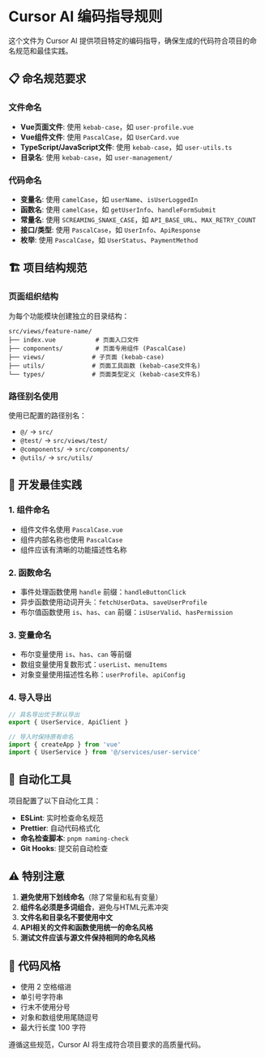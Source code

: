 <!--
  @copyright Copyright (c) 2025 chichuang
  @license MIT
  @description cc-admin-PrimeVue 企业级后台管理框架 - cursor-guidelines
  本文件为 chichuang 原创，禁止擅自删除署名或用于商业用途。
-->

# Cursor AI 编码指导规则

这个文件为 Cursor AI 提供项目特定的编码指导，确保生成的代码符合项目的命名规范和最佳实践。

## 📋 命名规范要求

### 文件命名

- **Vue页面文件**: 使用 `kebab-case`，如 `user-profile.vue`
- **Vue组件文件**: 使用 `PascalCase`，如 `UserCard.vue`
- **TypeScript/JavaScript文件**: 使用 `kebab-case`，如 `user-utils.ts`
- **目录名**: 使用 `kebab-case`，如 `user-management/`

### 代码命名

- **变量名**: 使用 `camelCase`，如 `userName`、`isUserLoggedIn`
- **函数名**: 使用 `camelCase`，如 `getUserInfo`、`handleFormSubmit`
- **常量名**: 使用 `SCREAMING_SNAKE_CASE`，如 `API_BASE_URL`、`MAX_RETRY_COUNT`
- **接口/类型**: 使用 `PascalCase`，如 `UserInfo`、`ApiResponse`
- **枚举**: 使用 `PascalCase`，如 `UserStatus`、`PaymentMethod`

## 🏗️ 项目结构规范

### 页面组织结构

为每个功能模块创建独立的目录结构：

```
src/views/feature-name/
├── index.vue           # 页面入口文件
├── components/         # 页面专用组件 (PascalCase)
├── views/             # 子页面 (kebab-case)
├── utils/             # 页面工具函数 (kebab-case文件名)
└── types/             # 页面类型定义 (kebab-case文件名)
```

### 路径别名使用

使用已配置的路径别名：

- `@/` -> `src/`
- `@test/` -> `src/views/test/`
- `@components/` -> `src/components/`
- `@utils/` -> `src/utils/`

## 🔧 开发最佳实践

### 1. 组件命名

- 组件文件名使用 `PascalCase.vue`
- 组件内部名称也使用 `PascalCase`
- 组件应该有清晰的功能描述性名称

### 2. 函数命名

- 事件处理函数使用 `handle` 前缀：`handleButtonClick`
- 异步函数使用动词开头：`fetchUserData`、`saveUserProfile`
- 布尔值函数使用 `is`、`has`、`can` 前缀：`isUserValid`、`hasPermission`

### 3. 变量命名

- 布尔变量使用 `is`、`has`、`can` 等前缀
- 数组变量使用复数形式：`userList`、`menuItems`
- 对象变量使用描述性名称：`userProfile`、`apiConfig`

### 4. 导入导出

```typescript
// 具名导出优于默认导出
export { UserService, ApiClient }

// 导入时保持原有命名
import { createApp } from 'vue'
import { UserService } from '@/services/user-service'
```

## 🚀 自动化工具

项目配置了以下自动化工具：

- **ESLint**: 实时检查命名规范
- **Prettier**: 自动代码格式化
- **命名检查脚本**: `pnpm naming-check`
- **Git Hooks**: 提交前自动检查

## ⚠️ 特别注意

1. **避免使用下划线命名**（除了常量和私有变量）
2. **组件名必须是多词组合**，避免与HTML元素冲突
3. **文件名和目录名不要使用中文**
4. **API相关的文件和函数使用统一的命名风格**
5. **测试文件应该与源文件保持相同的命名风格**

## 🎨 代码风格

- 使用 2 空格缩进
- 单引号字符串
- 行末不使用分号
- 对象和数组使用尾随逗号
- 最大行长度 100 字符

遵循这些规范，Cursor AI 将生成符合项目要求的高质量代码。
